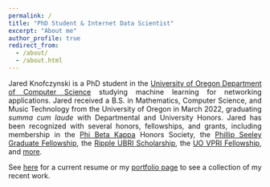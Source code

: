 ```yaml
---
permalink: /
title: "PhD Student & Internet Data Scientist"
excerpt: "About me"
author_profile: true
redirect_from: 
  - /about/
  - /about.html
---
```


<div style="text-align: justify;"> 
<p>Jared Knofczynski is a PhD student in the <a href="https://cs.uoregon.edu/" target="_blank">University of Oregon Department of Computer Science</a> studying machine learning for networking applications. 
Jared received a B.S. in Mathematics, Computer Science, and Music Technology from the University of Oregon in March 2022, graduating <i>summa cum laude</i> with Departmental and University Honors. 
Jared has been recognized with several honors, fellowships, and grants, including membership in the 
<a href="https://www.pbk.org/" target="_blank">Phi Beta Kappa</a> Honors Society, the
<a href="https://cs.uoregon.edu/activities/awards-and-honors/phillip-seeley-graduate-fellowship" target="_blank">Phillip Seeley Graduate Fellowship</a>, the 
<a href="https://ubri.ripple.com/" target="_blank">Ripple UBRI Scholarship</a>, the
<a href="https://research.uoregon.edu/apply/apply-internal-funding/vpri-fellowship" target="_blank">UO VPRI Fellowship</a>, and 
<a href="/awards" target="_blank">more</a>.</p>

<p>See <a href="/files/resume.pdf" target="_blank">here</a> for a current resume or my <a href="">portfolio page</a> to see a collection of my recent work.</p>
</div>
